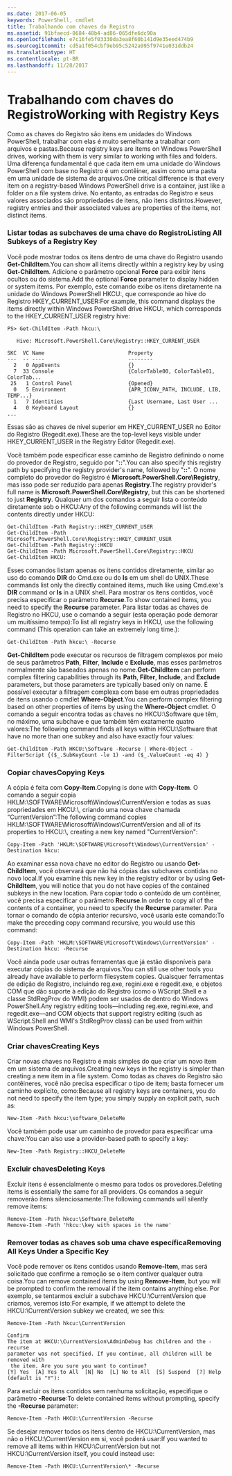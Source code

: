 ```yaml
---
ms.date: 2017-06-05
keywords: PowerShell, cmdlet
title: Trabalhando com chaves do Registro
ms.assetid: 91bfaecd-8684-48b4-ad86-065dfe6dc90a
ms.openlocfilehash: e7c16fe5f03330da3ea8f60b141d9e35eed474b9
ms.sourcegitcommit: cd5a1f054cbf9eb95c5242a995f9741e031ddb24
ms.translationtype: HT
ms.contentlocale: pt-BR
ms.lasthandoff: 11/28/2017
---
```

# <a name="working-with-registry-keys"></a><span data-ttu-id="0cad5-103">Trabalhando com chaves do Registro</span><span class="sxs-lookup"><span data-stu-id="0cad5-103">Working with Registry Keys</span></span>
<span data-ttu-id="0cad5-104">Como as chaves do Registro são itens em unidades do Windows PowerShell, trabalhar com elas é muito semelhante a trabalhar com arquivos e pastas.</span><span class="sxs-lookup"><span data-stu-id="0cad5-104">Because registry keys are items on Windows PowerShell drives, working with them is very similar to working with files and folders.</span></span> <span data-ttu-id="0cad5-105">Uma diferença fundamental é que cada item em uma unidade do Windows PowerShell com base no Registro é um contêiner, assim como uma pasta em uma unidade de sistema de arquivos.</span><span class="sxs-lookup"><span data-stu-id="0cad5-105">One critical difference is that every item on a registry-based Windows PowerShell drive is a container, just like a folder on a file system drive.</span></span> <span data-ttu-id="0cad5-106">No entanto, as entradas do Registro e seus valores associados são propriedades de itens, não itens distintos.</span><span class="sxs-lookup"><span data-stu-id="0cad5-106">However, registry entries and their associated values are properties of the items, not distinct items.</span></span>

### <a name="listing-all-subkeys-of-a-registry-key"></a><span data-ttu-id="0cad5-107">Listar todas as subchaves de uma chave do Registro</span><span class="sxs-lookup"><span data-stu-id="0cad5-107">Listing All Subkeys of a Registry Key</span></span>
<span data-ttu-id="0cad5-108">Você pode mostrar todos os itens dentro de uma chave do Registro usando **Get-ChildItem**.</span><span class="sxs-lookup"><span data-stu-id="0cad5-108">You can show all items directly within a registry key by using **Get-ChildItem**.</span></span> <span data-ttu-id="0cad5-109">Adicione o parâmetro opcional **Force** para exibir itens ocultos ou do sistema.</span><span class="sxs-lookup"><span data-stu-id="0cad5-109">Add the optional **Force** parameter to display hidden or system items.</span></span> <span data-ttu-id="0cad5-110">Por exemplo, este comando exibe os itens diretamente na unidade do Windows PowerShell HKCU:, que corresponde ao hive do Registro HKEY_CURRENT_USER:</span><span class="sxs-lookup"><span data-stu-id="0cad5-110">For example, this command displays the items directly within Windows PowerShell drive HKCU:, which corresponds to the HKEY_CURRENT_USER registry hive:</span></span>

```
PS> Get-ChildItem -Path hkcu:\

   Hive: Microsoft.PowerShell.Core\Registry::HKEY_CURRENT_USER

SKC  VC Name                           Property
---  -- ----                           --------
  2   0 AppEvents                      {}
  7  33 Console                        {ColorTable00, ColorTable01, ColorTab...
 25   1 Control Panel                  {Opened}
  0   5 Environment                    {APR_ICONV_PATH, INCLUDE, LIB, TEMP...}
  1   7 Identities                     {Last Username, Last User ...
  4   0 Keyboard Layout                {}
...
```

<span data-ttu-id="0cad5-111">Essas são as chaves de nível superior em HKEY_CURRENT_USER no Editor do Registro (Regedit.exe).</span><span class="sxs-lookup"><span data-stu-id="0cad5-111">These are the top-level keys visible under HKEY_CURRENT_USER in the Registry Editor (Regedit.exe).</span></span>

<span data-ttu-id="0cad5-112">Você também pode especificar esse caminho de Registro definindo o nome do provedor de Registro, seguido por "**::**".</span><span class="sxs-lookup"><span data-stu-id="0cad5-112">You can also specify this registry path by specifying the registry provider's name, followed by "**::**".</span></span> <span data-ttu-id="0cad5-113">O nome completo do provedor do Registro é **Microsoft.PowerShell.Core\\Registry**, mas isso pode ser reduzido para apenas **Registry**.</span><span class="sxs-lookup"><span data-stu-id="0cad5-113">The registry provider's full name is **Microsoft.PowerShell.Core\\Registry**, but this can be shortened to just **Registry**.</span></span> <span data-ttu-id="0cad5-114">Qualquer um dos comandos a seguir lista o conteúdo diretamente sob o HKCU:</span><span class="sxs-lookup"><span data-stu-id="0cad5-114">Any of the following commands will list the contents directly under HKCU:</span></span>

```
Get-ChildItem -Path Registry::HKEY_CURRENT_USER
Get-ChildItem -Path Microsoft.PowerShell.Core\Registry::HKEY_CURRENT_USER
Get-ChildItem -Path Registry::HKCU
Get-ChildItem -Path Microsoft.PowerShell.Core\Registry::HKCU
Get-ChildItem HKCU:
```

<span data-ttu-id="0cad5-115">Esses comandos listam apenas os itens contidos diretamente, similar ao uso do comando **DIR** do Cmd.exe ou do **ls** em um shell do UNIX.</span><span class="sxs-lookup"><span data-stu-id="0cad5-115">These commands list only the directly contained items, much like using Cmd.exe's **DIR** command or **ls** in a UNIX shell.</span></span> <span data-ttu-id="0cad5-116">Para mostrar os itens contidos, você precisa especificar o parâmetro **Recurse**.</span><span class="sxs-lookup"><span data-stu-id="0cad5-116">To show contained items, you need to specify the **Recurse** parameter.</span></span> <span data-ttu-id="0cad5-117">Para listar todas as chaves de Registro no HKCU, use o comando a seguir (esta operação pode demorar um muitíssimo tempo):</span><span class="sxs-lookup"><span data-stu-id="0cad5-117">To list all registry keys in HKCU, use the following command (This operation can take an extremely long time.):</span></span>

```
Get-ChildItem -Path hkcu:\ -Recurse
```

<span data-ttu-id="0cad5-118">**Get-ChildItem** pode executar os recursos de filtragem complexos por meio de seus parâmetros **Path**, **Filter**, **Include** e **Exclude**, mas esses parâmetros normalmente são baseados apenas no nome.</span><span class="sxs-lookup"><span data-stu-id="0cad5-118">**Get-ChildItem** can perform complex filtering capabilities through its **Path**, **Filter**, **Include**, and **Exclude** parameters, but those parameters are typically based only on name.</span></span> <span data-ttu-id="0cad5-119">É possível executar a filtragem complexa com base em outras propriedades de itens usando o cmdlet **Where-Object**.</span><span class="sxs-lookup"><span data-stu-id="0cad5-119">You can perform complex filtering based on other properties of items by using the **Where-Object** cmdlet.</span></span> <span data-ttu-id="0cad5-120">O comando a seguir encontra todas as chaves no HKCU:\\Software que têm, no máximo, uma subchave e que também têm exatamente quatro valores:</span><span class="sxs-lookup"><span data-stu-id="0cad5-120">The following command finds all keys within HKCU:\\Software that have no more than one subkey and also have exactly four values:</span></span>

```
Get-ChildItem -Path HKCU:\Software -Recurse | Where-Object -FilterScript {($_.SubKeyCount -le 1) -and ($_.ValueCount -eq 4) }
```

### <a name="copying-keys"></a><span data-ttu-id="0cad5-121">Copiar chaves</span><span class="sxs-lookup"><span data-stu-id="0cad5-121">Copying Keys</span></span>
<span data-ttu-id="0cad5-122">A cópia é feita com **Copy-Item**.</span><span class="sxs-lookup"><span data-stu-id="0cad5-122">Copying is done with **Copy-Item**.</span></span> <span data-ttu-id="0cad5-123">O comando a seguir copia HKLM:\\SOFTWARE\\Microsoft\\Windows\\CurrentVersion e todas as suas propriedades em HKCU:\\, criando uma nova chave chamada “CurrentVersion”:</span><span class="sxs-lookup"><span data-stu-id="0cad5-123">The following command copies HKLM:\\SOFTWARE\\Microsoft\\Windows\\CurrentVersion and all of its properties to HKCU:\\, creating a new key named "CurrentVersion":</span></span>

```
Copy-Item -Path 'HKLM:\SOFTWARE\Microsoft\Windows\CurrentVersion' -Destination hkcu:
```

<span data-ttu-id="0cad5-124">Ao examinar essa nova chave no editor do Registro ou usando **Get-ChildItem**, você observará que não há cópias das subchaves contidas no novo local.</span><span class="sxs-lookup"><span data-stu-id="0cad5-124">If you examine this new key in the registry editor or by using **Get-ChildItem**, you will notice that you do not have copies of the contained subkeys in the new location.</span></span> <span data-ttu-id="0cad5-125">Para copiar todo o conteúdo de um contêiner, você precisa especificar o parâmetro **Recurse**.</span><span class="sxs-lookup"><span data-stu-id="0cad5-125">In order to copy all of the contents of a container, you need to specify the **Recurse** parameter.</span></span> <span data-ttu-id="0cad5-126">Para tornar o comando de cópia anterior recursivo, você usaria este comando:</span><span class="sxs-lookup"><span data-stu-id="0cad5-126">To make the preceding copy command recursive, you would use this command:</span></span>

```
Copy-Item -Path 'HKLM:\SOFTWARE\Microsoft\Windows\CurrentVersion' -Destination hkcu: -Recurse
```

<span data-ttu-id="0cad5-127">Você ainda pode usar outras ferramentas que já estão disponíveis para executar cópias do sistema de arquivos.</span><span class="sxs-lookup"><span data-stu-id="0cad5-127">You can still use other tools you already have available to perform filesystem copies.</span></span> <span data-ttu-id="0cad5-128">Quaisquer ferramentas de edição de Registro, incluindo reg.exe, regini.exe e regedit.exe, e objetos COM que dão suporte à edição do Registro (como o WScript.Shell e a classe StdRegProv do WMI) podem ser usados de dentro do Windows PowerShell.</span><span class="sxs-lookup"><span data-stu-id="0cad5-128">Any registry editing tools—including reg.exe, regini.exe, and regedit.exe—and COM objects that support registry editing (such as WScript.Shell and WMI's StdRegProv class) can be used from within Windows PowerShell.</span></span>

### <a name="creating-keys"></a><span data-ttu-id="0cad5-129">Criar chaves</span><span class="sxs-lookup"><span data-stu-id="0cad5-129">Creating Keys</span></span>
<span data-ttu-id="0cad5-130">Criar novas chaves no Registro é mais simples do que criar um novo item em um sistema de arquivos.</span><span class="sxs-lookup"><span data-stu-id="0cad5-130">Creating new keys in the registry is simpler than creating a new item in a file system.</span></span> <span data-ttu-id="0cad5-131">Como todas as chaves do Registro são contêineres, você não precisa especificar o tipo de item; basta fornecer um caminho explícito, como:</span><span class="sxs-lookup"><span data-stu-id="0cad5-131">Because all registry keys are containers, you do not need to specify the item type; you simply supply an explicit path, such as:</span></span>

```
New-Item -Path hkcu:\software_DeleteMe
```

<span data-ttu-id="0cad5-132">Você também pode usar um caminho de provedor para especificar uma chave:</span><span class="sxs-lookup"><span data-stu-id="0cad5-132">You can also use a provider-based path to specify a key:</span></span>

```
New-Item -Path Registry::HKCU_DeleteMe
```

### <a name="deleting-keys"></a><span data-ttu-id="0cad5-133">Excluir chaves</span><span class="sxs-lookup"><span data-stu-id="0cad5-133">Deleting Keys</span></span>
<span data-ttu-id="0cad5-134">Excluir itens é essencialmente o mesmo para todos os provedores.</span><span class="sxs-lookup"><span data-stu-id="0cad5-134">Deleting items is essentially the same for all providers.</span></span> <span data-ttu-id="0cad5-135">Os comandos a seguir removerão itens silenciosamente:</span><span class="sxs-lookup"><span data-stu-id="0cad5-135">The following commands will silently remove items:</span></span>

```
Remove-Item -Path hkcu:\Software_DeleteMe
Remove-Item -Path 'hkcu:\key with spaces in the name'
```

### <a name="removing-all-keys-under-a-specific-key"></a><span data-ttu-id="0cad5-136">Remover todas as chaves sob uma chave específica</span><span class="sxs-lookup"><span data-stu-id="0cad5-136">Removing All Keys Under a Specific Key</span></span>
<span data-ttu-id="0cad5-137">Você pode remover os itens contidos usando **Remove-Item**, mas será solicitado que confirme a remoção se o item contiver qualquer outra coisa.</span><span class="sxs-lookup"><span data-stu-id="0cad5-137">You can remove contained items by using **Remove-Item**, but you will be prompted to confirm the removal if the item contains anything else.</span></span> <span data-ttu-id="0cad5-138">Por exemplo, se tentarmos excluir a subchave HKCU:\\CurrentVersion que criamos, veremos isto:</span><span class="sxs-lookup"><span data-stu-id="0cad5-138">For example, if we attempt to delete the HKCU:\\CurrentVersion subkey we created, we see this:</span></span>

```
Remove-Item -Path hkcu:\CurrentVersion

Confirm
The item at HKCU:\CurrentVersion\AdminDebug has children and the -recurse
parameter was not specified. If you continue, all children will be removed with
 the item. Are you sure you want to continue?
[Y] Yes  [A] Yes to All  [N] No  [L] No to All  [S] Suspend  [?] Help
(default is "Y"):
```

<span data-ttu-id="0cad5-139">Para excluir os itens contidos sem nenhuma solicitação, especifique o parâmetro **-Recurse**:</span><span class="sxs-lookup"><span data-stu-id="0cad5-139">To delete contained items without prompting, specify the **-Recurse** parameter:</span></span>

```
Remove-Item -Path HKCU:\CurrentVersion -Recurse
```

<span data-ttu-id="0cad5-140">Se desejar remover todos os itens dentro de HKCU:\\CurrentVersion, mas não o HKCU:\\CurrentVersion em si, você poderá usar:</span><span class="sxs-lookup"><span data-stu-id="0cad5-140">If you wanted to remove all items within HKCU:\\CurrentVersion but not HKCU:\\CurrentVersion itself, you could instead use:</span></span>

```
Remove-Item -Path HKCU:\CurrentVersion\* -Recurse
```

